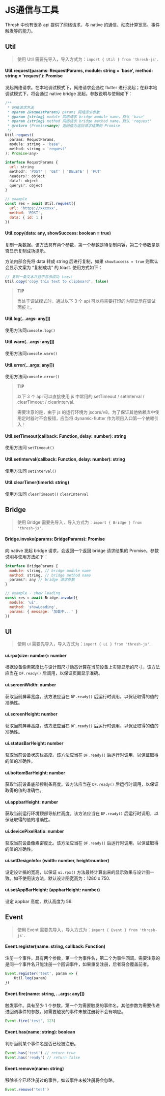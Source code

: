 # JS通信与工具

Thresh 中也有很多 api 提供了网络请求、与 native 的通信、动态计算宽高、事件触发等的能力。

## Util

> 使用 Util 需要先导入，导入方式为：`import { Util } from 'thresh-js'`.



#### Util.request(params: RequestParams, module: string = 'base', method: string = 'request'): Promise

发起网络请求。在本地调试模式下，网络请求会通过 flutter 进行发起；在非本地调试模式下，将会通过 native bridge 发起。参数说明与使用如下：

```javascript
/**
 * 网络请求方法
 * @param {RequestParams} params 网络请求参数
 * @param {string} module 网络请求 bridge module name，默认 'base'
 * @param {string} method 网络请求 bridge method name，默认 'request'
 * @return {Promise<any>} 返回值为返回请求结果的 Promise
 */
Util.request(
  params: RequstParams,
  module: string = 'base',
  method: string = 'request'
): Promise<any>
  
interface RequstParams {
  url: string
  method?: 'POST' | 'GET' | 'DELETE' | 'PUT'
  headers?: object
  data?: object
  querys?: object
}
  
// example
const res = await Util.request({
  url: 'https://xxxxxx',
  method: 'POST',
  data: { id: 1 }
})
```





#### Util.copy(data: any, showSuccess: boolean = true)

复制一条数据。该方法具有两个参数，第一个参数是待复制内容，第二个参数是是否显示复制成功提示。

方法内部会先将 data 转成 string 后进行复制，如果 `showSuccess = true` 则默认会显示文案为 “复制成功” 的 toast. 使用方式如下：

```javascript
// 复制一条文本并且不显示成功 toast
Util.copy('copy this text to clipboard', false)
```





> **TIP**
>
> 当处于调试模式时，通过以下 3 个 api 可以将需要打印的内容显示在调试面板上。

#### Util.log(...args: any[])

使用方法同`console.log()`



#### Util.warn(...args: any[])

使用方法同`console.warn()`



#### Util.error(...args: any[])

使用方法同`console.error()`





> **TIP**
>
> 以下 3 个 api 可以直接使用 js 中常用的 setTimeout / setInterval / clearTimeout / clearInterval.
>
> 需要注意的是，由于 js 的运行环境为 jscore/v8，为了保证其他依赖库中使用定时器时不会报错，应当将 dynamic-flutter 作为项目入口第一个依赖引入！

#### Util.setTimeout(callback: Function, delay: number): string

使用方法同 `setTimeout()`



#### Util.setInterval(callback: Function, delay: number): string

使用方法同 `setInterval()`



#### Util.clearTimer(timerId: string)

使用方法同 `clearTimeout()` `clearInterval`



## Bridge

> 使用 Bridge 需要先导入，导入方式为：`import { Bridge } from 'thresh-js'`.



#### Bridge.invoke(params: BridgeParams): Promise

向 native 发起 bridge 请求，会返回一个返回 bridge 请求结果的 Promise。参数说明与使用方法如下：

```javascript
interface BridgeParams {
  module: string, // bridge module name
  method: string, // bridge method name
  params?: any // bridge 请求参数
}

// example - show loading
const res = await Bridge.invoke({
  module: 'ui',
  method: 'showLoading',
  params: { message: '加载中...' }
})
```



## UI

>  使用 ui 需要先导入，导入方式为：`import { ui } from 'thresh-js'`.



#### ui.rpx(size: number): number

根据设备像素密度比与设计图尺寸动态计算在当前设备上实际显示的尺寸。该方法应当在 `DF.ready()` 后调用，以保证页面显示准确。



#### ui.screenWidth: number

获取当前屏幕宽度。该方法应当在 `DF.ready()` 后运行时调用，以保证取得的值的准确性。



#### ui.screenHeight: number

获取当前屏幕高度。该方法应当在 `DF.ready()` 后运行时调用，以保证取得的值的准确性。



#### ui.statusBarHeight: number

获取当前设备状态栏高度。该方法应当在 `DF.ready()` 后运行时调用，以保证取得的值的准确性。



#### ui.bottomBarHeight: number

获取当前设备底部控制条高度。该方法应当在 `DF.ready()` 后运行时调用，以保证取得的值的准确性。



#### ui.appbarHeight: number

获取当前运行环境顶部导航栏高度。该方法应当在 `DF.ready()` 后运行时调用，以保证取得的值的准确性。



#### ui.devicePixelRatio: number

获取当前设备像素密度比。该方法应当在 `DF.ready()` 后运行时调用，以保证取得的值的准确性。



#### ui.setDesignInfo: (width: number, height:number)

设定设计搞的宽高，以保证 `ui.rpx()` 方法最终计算出来的显示效果与设计图一致。如不使用该方法，默认设计图宽高为：1280 x 750.



#### ui.setAppBarHeight: (appbarHeight: number)

设定 appbar 高度，默认高度为 56.



## Event

>  使用 Event 需要先导入，导入方式为：`import { Event } from 'thresh-js'`.



#### Event.register(name: string, callback: Function)

注册一个事件。具有两个参数，第一个为事件名，第二个为事件回调。需要注意的是同一个事件名只能注册一个回调事件，如果重复注册，后者将会覆盖前者。

```javascript
Event.register('test', param => {
	Util.log(param)
})
```



#### Event.fire(name: string, ...args: any[])

触发事件。具有至少 1 个参数，第一个为需要触发的事件名，其他参数为需要传递进回调事件的参数。如需要触发的事件未被注册将不会有响应。

```javascript
Event.fire('test', 123)
```



#### Event.has(name: string): boolean

判断当前某个事件名是否已经被注册。

```javascript
Event.has('test') // return true
Event.has('ready') // return false
```



#### Event.remove(name: string)

移除某个已经注册过的事件。如该事件未被注册将会忽略。

```javascript
Event.remove('test')
```





